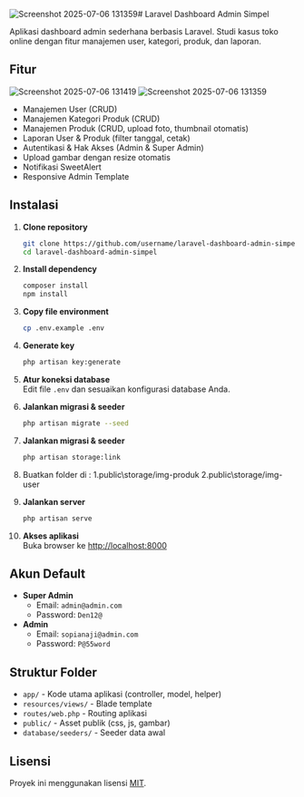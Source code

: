 ![Screenshot 2025-07-06 131359](https://github.com/user-attachments/assets/75d7029c-cf0c-41c1-8082-d1ebb5273411)# Laravel Dashboard Admin Simpel

Aplikasi dashboard admin sederhana berbasis Laravel. Studi kasus toko online dengan fitur manajemen user, kategori, produk, dan laporan.

## Fitur

![Screenshot 2025-07-06 131419](https://github.com/user-attachments/assets/d96b75fe-cb39-41f8-acfc-ed3d620ce20d)
![Screenshot 2025-07-06 131359](https://github.com/user-attachments/assets/cd9b3ab4-15b6-4610-a57b-1171af3e3d73)



- Manajemen User (CRUD)
- Manajemen Kategori Produk (CRUD)
- Manajemen Produk (CRUD, upload foto, thumbnail otomatis)
- Laporan User & Produk (filter tanggal, cetak)
- Autentikasi & Hak Akses (Admin & Super Admin)
- Upload gambar dengan resize otomatis
- Notifikasi SweetAlert
- Responsive Admin Template

## Instalasi

1. **Clone repository**
    ```sh
    git clone https://github.com/username/laravel-dashboard-admin-simpel.git
    cd laravel-dashboard-admin-simpel
    ```

2. **Install dependency**
    ```sh
    composer install
    npm install
    ```

3. **Copy file environment**
    ```sh
    cp .env.example .env
    ```

4. **Generate key**
    ```sh
    php artisan key:generate
    ```

5. **Atur koneksi database**  
    Edit file `.env` dan sesuaikan konfigurasi database Anda.

6. **Jalankan migrasi & seeder**
    ```sh
    php artisan migrate --seed
    ```
7. **Jalankan migrasi & seeder**
    ```sh
    php artisan storage:link
    ```
8. Buatkan folder di : 1.public\storage/img-produk
                       2.public\storage/img-user

10. **Jalankan server**
    ```sh
    php artisan serve
    ```

11. **Akses aplikasi**  
    Buka browser ke [http://localhost:8000](http://localhost:8000)

## Akun Default

- **Super Admin**
  - Email: `admin@admin.com`
  - Password: `Den12@`
- **Admin**
  - Email: `sopianaji@admin.com`
  - Password: `P@55word`

## Struktur Folder

- `app/` - Kode utama aplikasi (controller, model, helper)
- `resources/views/` - Blade template
- `routes/web.php` - Routing aplikasi
- `public/` - Asset publik (css, js, gambar)
- `database/seeders/` - Seeder data awal

## Lisensi

Proyek ini menggunakan lisensi [MIT](LICENSE).

